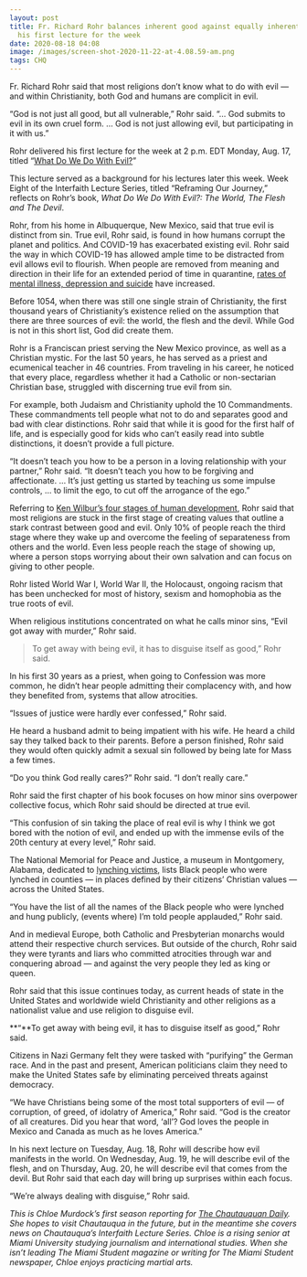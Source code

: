 ```yaml
---
layout: post
title: Fr. Richard Rohr balances inherent good against equally inherent evil in
  his first lecture for the week
date: 2020-08-18 04:08
image: /images/screen-shot-2020-11-22-at-4.08.59-am.png
tags: CHQ
---
```

Fr. Richard Rohr said that most religions don’t know what to do with evil — and within Christianity, both God and humans are complicit in evil.

“God is not just all good, but all vulnerable,” Rohr said. “… God submits to evil in its own cruel form. … God is not just allowing evil, but participating in it with us.”

Rohr delivered his first lecture for the week at 2 p.m. EDT Monday, Aug. 17, titled “[What Do We Do With Evil?](https://assembly.chq.org/reframing-the-constitution/videos/fr-richard-rohr-monday-2020)”

This lecture served as a background for his lectures later this week. Week Eight of the Interfaith Lecture Series, titled “Reframing Our Journey,” reflects on Rohr’s book, *What Do We Do With Evil?: The World, The Flesh and The Devil*.

Rohr, from his home in Albuquerque, New Mexico, said that true evil is distinct from sin. True evil, Rohr said, is found in how humans corrupt the planet and politics. And COVID-19 has exacerbated existing evil. Rohr said the way in which COVID-19 has allowed ample time to be distracted from evil allows evil to flourish. When people are removed from meaning and direction in their life for an extended period of time in quarantine, [rates of mental illness, depression and suicide](https://www.cdc.gov/mmwr/volumes/69/wr/mm6932a1.htm) have increased.

Before 1054, when there was still one single strain of Christianity, the first thousand years of Christianity’s existence relied on the assumption that there are three sources of evil: the world, the flesh and the devil. While God is not in this short list, God did create them. 

Rohr is a Franciscan priest serving the New Mexico province, as well as a Christian mystic. For the last 50 years, he has served as a priest and ecumenical teacher in 46 countries. From traveling in his career, he noticed that every place, regardless whether it had a Catholic or non-sectarian Christian base, struggled with discerning true evil from sin.

For example, both Judaism and Christianity uphold the 10 Commandments. These commandments tell people what not to do and separates good and bad with clear distinctions. Rohr said that while it is good for the first half of life, and is especially good for kids who can’t easily read into subtle distinctions, it doesn’t provide a full picture.

“It doesn’t teach you how to be a person in a loving relationship with your partner,” Rohr said. “It doesn’t teach you how to be forgiving and affectionate. … It’s just getting us started by teaching us some impulse controls, … to limit the ego, to cut off the arrogance of the ego.”

Referring to [Ken Wilbur’s four stages of human development](https://www.institute4learning.com/2020/02/05/the-stages-of-life-according-to-ken-wilber/), Rohr said that most religions are stuck in the first stage of creating values that outline a stark contrast between good and evil. Only 10% of people reach the third stage where they wake up and overcome the feeling of separateness from others and the world. Even less people reach the stage of showing up, where a person stops worrying about their own salvation and can focus on giving to other people.

Rohr listed World War I, World War II, the Holocaust, ongoing racism that has been unchecked for most of history, sexism and homophobia as the true roots of evil.

When religious institutions concentrated on what he calls minor sins, “Evil got away with murder,” Rohr said.

> To get away with being evil, it has to disguise itself as good,” Rohr said.

In his first 30 years as a priest, when going to Confession was more common, he didn’t hear people admitting their complacency with, and how they benefited from, systems that allow atrocities.

“Issues of justice were hardly ever confessed,” Rohr said.

He heard a husband admit to being impatient with his wife. He heard a child say they talked back to their parents. Before a person finished, Rohr said they would often quickly admit a sexual sin followed by being late for Mass a few times.

“Do you think God really cares?” Rohr said. “I don’t really care.”

Rohr said the first chapter of his book focuses on how minor sins overpower collective focus, which Rohr said should be directed at true evil.

“This confusion of sin taking the place of real evil is why I think we got bored with the notion of evil, and ended up with the immense evils of the 20th century at every level,” Rohr said.

The National Memorial for Peace and Justice, a museum in Montgomery, Alabama, dedicated to [lynching victims,](https://museumandmemorial.eji.org/) lists Black people who were lynched in counties — in places defined by their citizens’ Christian values — across the United States.

“You have the list of all the names of the Black people who were lynched and hung publicly, (events where) I’m told people applauded,” Rohr said.

And in medieval Europe, both Catholic and Presbyterian monarchs would attend their respective church services. But outside of the church, Rohr said they were tyrants and liars who committed atrocities through war and conquering abroad — and against the very people they led as king or queen.

Rohr said that this issue continues today, as current heads of state in the United States and worldwide wield Christianity and other religions as a nationalist value and use religion to disguise evil.

**“**To get away with being evil, it has to disguise itself as good,” Rohr said.

Citizens in Nazi Germany felt they were tasked with “purifying” the German race. And in the past and present, American politicians claim they need to make the United States safe by eliminating perceived threats against democracy.

“We have Christians being some of the most total supporters of evil — of corruption, of greed, of idolatry of America,” Rohr said. “God is the creator of all creatures. Did you hear that word, ‘all’? God loves the people in Mexico and Canada as much as he loves America.”

In his next lecture on Tuesday, Aug. 18, Rohr will describe how evil manifests in the world. On Wednesday, Aug. 19, he will describe evil of the flesh, and on Thursday, Aug. 20, he will describe evil that comes from the devil. But Rohr said that each day will bring up surprises within each focus.

“We’re always dealing with disguise,” Rohr said.

*This is Chloe Murdock’s first season reporting for [The Chautauquan Daily](https://chqdaily.com/author/cmurdock/). She hopes to visit Chautauqua in the future, but in the meantime she covers news on Chautauqua’s Interfaith Lecture Series. Chloe is a rising senior at Miami University studying journalism and international studies. When she isn’t leading The Miami Student magazine or writing for The Miami Student newspaper, Chloe enjoys practicing martial arts.*